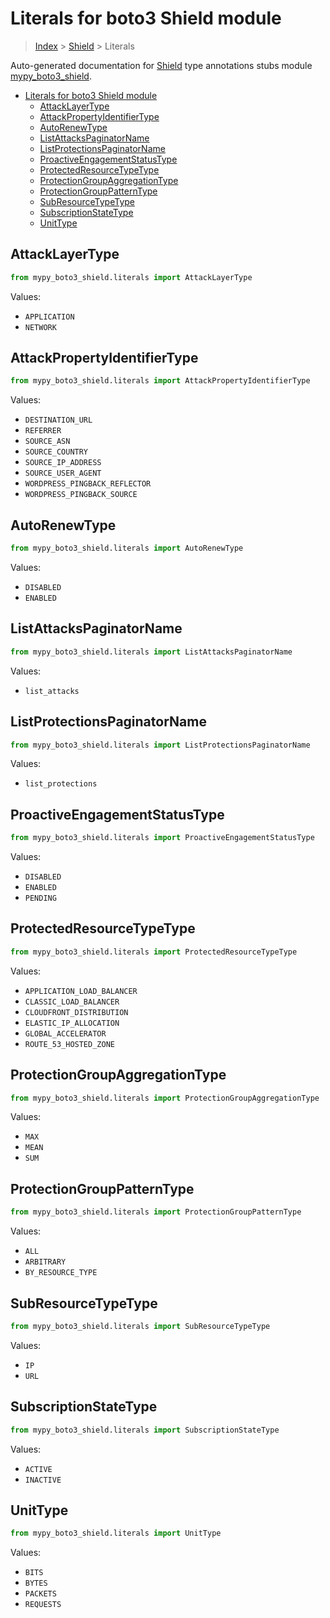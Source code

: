 # Literals for boto3 Shield module

> [Index](..) > [Shield](.) > Literals

Auto-generated documentation for
[Shield](https://boto3.amazonaws.com/v1/documentation/api/latest/reference/services/shield.html#Shield)
type annotations stubs module
[mypy_boto3_shield](https://pypi.org/project/mypy-boto3-shield/).

- [Literals for boto3 Shield module](#literals-for-boto3-shield-module)
  - [AttackLayerType](#attacklayertype)
  - [AttackPropertyIdentifierType](#attackpropertyidentifiertype)
  - [AutoRenewType](#autorenewtype)
  - [ListAttacksPaginatorName](#listattackspaginatorname)
  - [ListProtectionsPaginatorName](#listprotectionspaginatorname)
  - [ProactiveEngagementStatusType](#proactiveengagementstatustype)
  - [ProtectedResourceTypeType](#protectedresourcetypetype)
  - [ProtectionGroupAggregationType](#protectiongroupaggregationtype)
  - [ProtectionGroupPatternType](#protectiongrouppatterntype)
  - [SubResourceTypeType](#subresourcetypetype)
  - [SubscriptionStateType](#subscriptionstatetype)
  - [UnitType](#unittype)

## AttackLayerType

```python
from mypy_boto3_shield.literals import AttackLayerType
```

Values:

- `APPLICATION`
- `NETWORK`

## AttackPropertyIdentifierType

```python
from mypy_boto3_shield.literals import AttackPropertyIdentifierType
```

Values:

- `DESTINATION_URL`
- `REFERRER`
- `SOURCE_ASN`
- `SOURCE_COUNTRY`
- `SOURCE_IP_ADDRESS`
- `SOURCE_USER_AGENT`
- `WORDPRESS_PINGBACK_REFLECTOR`
- `WORDPRESS_PINGBACK_SOURCE`

## AutoRenewType

```python
from mypy_boto3_shield.literals import AutoRenewType
```

Values:

- `DISABLED`
- `ENABLED`

## ListAttacksPaginatorName

```python
from mypy_boto3_shield.literals import ListAttacksPaginatorName
```

Values:

- `list_attacks`

## ListProtectionsPaginatorName

```python
from mypy_boto3_shield.literals import ListProtectionsPaginatorName
```

Values:

- `list_protections`

## ProactiveEngagementStatusType

```python
from mypy_boto3_shield.literals import ProactiveEngagementStatusType
```

Values:

- `DISABLED`
- `ENABLED`
- `PENDING`

## ProtectedResourceTypeType

```python
from mypy_boto3_shield.literals import ProtectedResourceTypeType
```

Values:

- `APPLICATION_LOAD_BALANCER`
- `CLASSIC_LOAD_BALANCER`
- `CLOUDFRONT_DISTRIBUTION`
- `ELASTIC_IP_ALLOCATION`
- `GLOBAL_ACCELERATOR`
- `ROUTE_53_HOSTED_ZONE`

## ProtectionGroupAggregationType

```python
from mypy_boto3_shield.literals import ProtectionGroupAggregationType
```

Values:

- `MAX`
- `MEAN`
- `SUM`

## ProtectionGroupPatternType

```python
from mypy_boto3_shield.literals import ProtectionGroupPatternType
```

Values:

- `ALL`
- `ARBITRARY`
- `BY_RESOURCE_TYPE`

## SubResourceTypeType

```python
from mypy_boto3_shield.literals import SubResourceTypeType
```

Values:

- `IP`
- `URL`

## SubscriptionStateType

```python
from mypy_boto3_shield.literals import SubscriptionStateType
```

Values:

- `ACTIVE`
- `INACTIVE`

## UnitType

```python
from mypy_boto3_shield.literals import UnitType
```

Values:

- `BITS`
- `BYTES`
- `PACKETS`
- `REQUESTS`
